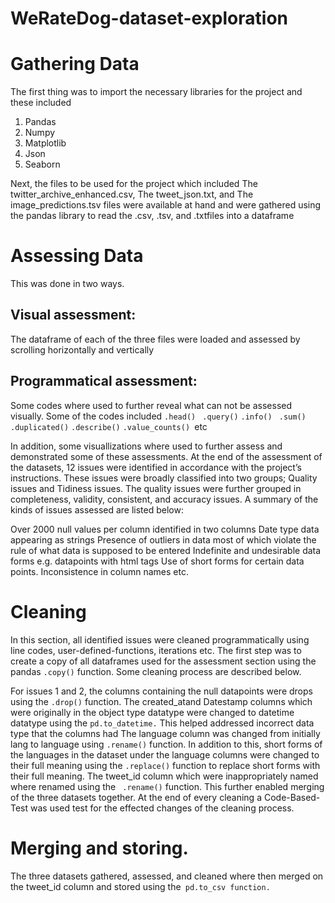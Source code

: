# WeRateDog-dataset-exploration

# Gathering Data

The first thing was to import the necessary libraries for the project and these included

1. Pandas
2. Numpy
3. Matplotlib
4. Json
5. Seaborn 
 
Next, the files to be used for the project which included The twitter_archive_enhanced.csv, The tweet_json.txt, and The image_predictions.tsv files were available at hand and were gathered using the pandas library to read the .csv, .tsv, and .txtfiles into a dataframe

# Assessing Data
This was done in two ways.

## Visual assessment:

The dataframe of each of the three files were loaded and assessed by scrolling horizontally and vertically

## Programmatical assessment:

Some codes where used to further reveal what can not be assessed visually. Some of the codes included 
 `.head() `
 `.query()` 
 `.info() `
` .sum() `
` .duplicated() `
` .describe() `
 `.value_counts() `etc

In addition, some visuallizations where used to further assess and demonstrated some of these assessments. At the end of the assessment of the datasets, 12 issues were identified in accordance with the project’s instructions. These issues were broadly classified into two groups; Quality issues and Tidiness issues. The quality issues were further grouped in completeness, validity, consistent, and accuracy issues. A summary of the kinds of issues assessed are listed below:

Over 2000 null values per column identified in two columns
Date type data appearing as strings
Presence of outliers in data most of which violate the rule of what data is supposed to be entered
Indefinite and undesirable data forms e.g. datapoints with html tags
Use of short forms for certain data points.
Inconsistence in column names etc.

# Cleaning

In this section, all identified issues were cleaned programmatically using line codes, user-defined-functions, iterations etc. The first step was to create a copy of all dataframes used for the assessment section using the pandas `.copy()` function. Some cleaning process are described below.

For issues 1 and 2, the columns containing the null datapoints were drops using the ` .drop() `  function.
The created_atand Datestamp columns which were originally in the object type datatype were changed to datetime datatype using the `pd.to_datetime.` This helped addressed incorrect data type that the columns had
The language column was changed from initially lang to language using  `.rename()`  function. In addition to this, short forms of the languages in the dataset under the language columns were changed to their full meaning using the `.replace()` function to replace short forms with their full meaning.
The tweet_id column which were inappropriately named where renamed using the ` .rename()` function. This further enabled merging of the three datasets together.
At the end of every cleaning a Code-Based-Test was used test for the effected changes of the cleaning process.

# Merging and storing.

The three datasets gathered, assessed, and cleaned where then merged on the tweet_id column and stored using the` pd.to_csv function.`
